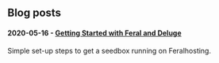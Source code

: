 ## Blog posts

#### 2020-05-16 - [Getting Started with Feral and Deluge](/posts/getting-started-with-feral-deluge)

Simple set-up steps to get a seedbox running on Feralhosting.
